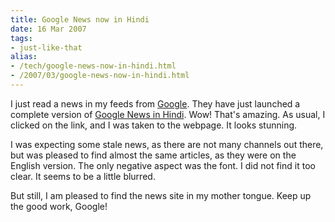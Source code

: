```yaml
---
title: Google News now in Hindi
date: 16 Mar 2007
tags: 
- just-like-that
alias:
- /tech/google-news-now-in-hindi.html
- /2007/03/google-news-now-in-hindi.html
---
```


I just read a news in my feeds from 
<a href="http://www.google.com">Google</a>. They have just launched a complete version of 
<a href="http://news.google.com/news?ned=hi_in">Google News in Hindi</a>. Wow! That's amazing. 
As usual, I clicked on the link, and I was taken to the webpage. It looks stunning.

<!-- break here -->

I was expecting some stale news, as there are not many channels out there, but was pleased 
to find almost the same articles, as they were on the English version. The only negative 
aspect was the font. I did not find it too clear. It seems to be a little blurred.

But still, I am pleased to find the news site in my mother tongue. Keep up the good work, Google!